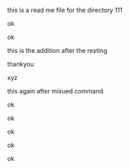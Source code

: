 this is a read me file for the directory 111


ok 




ok


this is the addition after the resting 



thankyou




 xyz
  



this again after mixued command 



ok



ok


ok


ok





ok 

